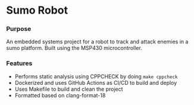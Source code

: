 # Sumo Robot #

### Purpose ###

An embedded systems project for a robot to track and attack enemies in a sumo platform. Built using the MSP430 microcontroller.

### Features ####

* Performs static analysis using CPPCHECK by doing `make cppcheck`
* Dockerized and uses GitHub Actions as CI/CD to build and deploy
* Uses Makefile to build and clean the project
* Formatted based on clang-format-18

